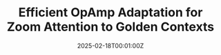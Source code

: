 ---
title: 'Efficient OpAmp Adaptation for Zoom Attention to Golden Contexts'

# Authors
# If you created a profile for a user (e.g. the default `admin` user), write the username (folder name) here
# and it will be replaced with their full name and linked to their profile.
authors:
  - admin
  - Rui Ming
  - Haisheng Zheng
  - Zhuolun He
  - Bei Yu

# # Author notes (optional)
# author_notes:
#   - 'Equal contribution'
#   - 'Equal contribution'

date: '2025-02-18T00:01:00Z'
doi: ''

# Publication type.
# Accepts a single type but formatted as a YAML list (for Hugo requirements).
# Enter a publication type from the CSL standard.
publication_types: ['paper-conference']

# Publication name and optional abbreviated publication name.
publication: arXiv preprint arXiv:2502.12502 (2025)
publication_short: arXiv:2502.12502 (2025)

abstract: 

tags:
  - Generative AI
  - Efficient Deep Learning
  
# Display this page in the Featured widget?
featured: true

url_pdf: 'paper/arXiv-OpAmpAdapter.pdf'
url_code: ''
url_dataset: ''
url_poster: ''
url_project: ''
url_slides: ''
url_source: ''
url_video: ''
---